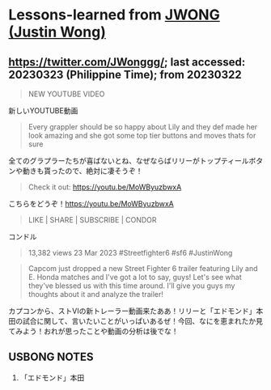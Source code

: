 # Lessons-learned from [JWONG (Justin Wong)](https://twitter.com/JWonggg?ref_src=twsrc%5Egoogle%7Ctwcamp%5Eserp%7Ctwgr%5Eauthor)

## https://twitter.com/JWonggg/; last accessed: 20230323 (Philippine Time); from 20230322

> NEW YOUTUBE VIDEO

新しいYOUTUBE動画

> Every grappler should be so happy about Lily and they def made her look amazing and she got some top tier buttons and moves thats for sure

全てのグラプラーたちが喜ばないとね、なぜならばリリーがトップティールボタンや動きも貰ったので、絶対に凄そうぞ！

> Check it out: https://youtu.be/MoWByuzbwxA

こちらをどうぞ！https://youtu.be/MoWByuzbwxA

> LIKE | SHARE | SUBSCRIBE | CONDOR

コンドル


> 13,382 views  23 Mar 2023  #Streetfighter6 #sf6 #JustinWong

> Capcom just dropped a new Street Fighter 6 trailer featuring Lily and E. Honda matches and I've got a lot to say, guys! Let's see what they've blessed us with this time around. I'll give you guys my thoughts about it and analyze the trailer!

カプコンから、ストVIの新トレーラー動画来たああ！リリーと「エドモンド」本田の試合に関して、言いたいことがいっぱいあるぜ！今回、なにを恵まれたか見てみよう！おれが思ったことや動画の分析は後でな！


## USBONG NOTES

1. 「エドモンド」本田
